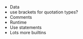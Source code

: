 - Data
- use brackets for quotation types?
- Comments
- Runtime
- Use statements
- Lots more builtins